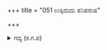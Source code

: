 +++
title = "051 ಉಕ್ಕಿದುದು ತನಿಹರುಷ"

+++

<details><summary>ಗದ್ಯ (ಕ.ಗ.ಪ) </summary>

51. ದುಶ್ಶಾಸನನು ಸಿಕ್ಕಿದುದಕ್ಕೆ ಭೀಮನಿಗೆ ವಿಪರೀತ ಸಂತೋಷವಾಯಿತು, ಮೈಯಲ್ಲಿ ರೋಮಾಂಚನದ ಬೆವರು ಹರಿಯಿತು. ಅವನು ಕಣ್ಣುಗಳಲ್ಲೇ ದುಶ್ಶಾಸನನ ರಕ್ತವನ್ನು ಮುಕ್ಕಳಿಸುವಂತೆ ನೋಡಿದನು. ಹೆದರಿ ಬಿಕ್ಕುತ್ತಿದ್ದ ಶತ್ರುವನ್ನು ಮತ್ತೆ ಮತ್ತೆ ಎವೆಯಿಕ್ಕದೇ ನೋಡಿ ಸಮಾಧಾನವಾಗದೇ 'ಇದುವರೆಗೂ ಹಿಡಿತದಲ್ಲಿದ್ದು ಸಿಡಿಮಿಡಿಗೊಳ್ಳುತ್ತಿದ್ದ ರೋಷವೇ, ನಿನ್ನನ್ನು ಬಿಡುಗಡೆ ಮಾಡಿದ್ದೇನೆ, ರಾಜ್ಯಭಾರ ಮಾಡು' ಎಂದು ಕೋಪವನ್ನು ಪ್ರದರ್ಶಿಸಲು ಆರಂಭಿಸಿದನು.
</details>
